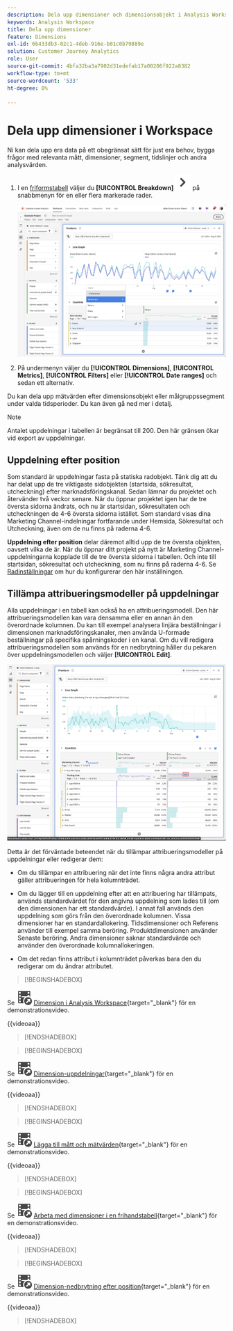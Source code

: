 ```yaml
---
description: Dela upp dimensioner och dimensionsobjekt i Analysis Workspace.
keywords: Analysis Workspace
title: Dela upp dimensioner
feature: Dimensions
exl-id: 6b433db3-02c1-4deb-916e-b01c0b79889e
solution: Customer Journey Analytics
role: User
source-git-commit: 4bfa32ba3a7902d31edefab17a00206f922a8382
workflow-type: tm+mt
source-wordcount: '533'
ht-degree: 0%

---
```


# Dela upp dimensioner i Workspace

Ni kan dela upp era data på ett obegränsat sätt för just era behov, bygga frågor med relevanta mått, dimensioner, segment, tidslinjer och andra analysvärden.

1. I en [friformstabell](/help/analysis-workspace/visualizations/freeform-table/freeform-table.md) väljer du **[!UICONTROL Breakdown]** ![SparronRight](/help/assets/icons/ChevronRight.svg) på snabbmenyn för en eller flera markerade rader.

   ![Stegresultat som visar Skapa avisering från markering.](assets/breakdown.png)

1. På undermenyn väljer du **[!UICONTROL Dimensions]**, **[!UICONTROL Metrics]**, **[!UICONTROL Filters]** eller **[!UICONTROL Date ranges]** och sedan ett alternativ.

Du kan dela upp mätvärden efter dimensionsobjekt eller målgruppssegment under valda tidsperioder. Du kan även gå ned mer i detalj.

>[!NOTE]
>
>Antalet uppdelningar i tabellen är begränsat till 200. Den här gränsen ökar vid export av uppdelningar.

## Uppdelning efter position

Som standard är uppdelningar fasta på statiska radobjekt. Tänk dig att du har delat upp de tre viktigaste sidobjekten (startsida, sökresultat, utcheckning) efter marknadsföringskanal. Sedan lämnar du projektet och återvänder två veckor senare. När du öppnar projektet igen har de tre översta sidorna ändrats, och nu är startsidan, sökresultaten och utcheckningen de 4-6 översta sidorna istället. Som standard visas dina Marketing Channel-indelningar fortfarande under Hemsida, Sökresultat och Utcheckning, även om de nu finns på raderna 4-6.

**Uppdelning efter position** delar däremot alltid upp de tre översta objekten, oavsett vilka de är. När du öppnar ditt projekt på nytt är Marketing Channel-uppdelningarna kopplade till de tre översta sidorna i tabellen. Och inte till startsidan, sökresultat och utcheckning, som nu finns på raderna 4-6. Se [Radinställningar](/help/analysis-workspace/visualizations/freeform-table/column-row-settings/table-settings.md) om hur du konfigurerar den här inställningen.



## Tillämpa attribueringsmodeller på uppdelningar

Alla uppdelningar i en tabell kan också ha en attribueringsmodell. Den här attribueringsmodellen kan vara densamma eller en annan än den överordnade kolumnen. Du kan till exempel analysera linjära beställningar i dimensionen marknadsföringskanaler, men använda U-formade beställningar på specifika spårningskoder i en kanal. Om du vill redigera attribueringsmodellen som används för en nedbrytning håller du pekaren över uppdelningsmodellen och väljer **[!UICONTROL Edit]**.

![Jämförelse av orderattribut som visar brytningsinställningarna](assets/breakdown-attribution.png)

Detta är det förväntade beteendet när du tillämpar attribueringsmodeller på uppdelningar eller redigerar dem:

* Om du tillämpar en attribuering när det inte finns några andra attribut gäller attribueringen för hela kolumnträdet.

* Om du lägger till en uppdelning efter att en attribuering har tillämpats, används standardvärdet för den angivna uppdelning som lades till (om den dimensionen har ett standardvärde). I annat fall används den uppdelning som görs från den överordnade kolumnen. Vissa dimensioner har en standardallokering. Tidsdimensioner och Referens använder till exempel samma beröring. Produktdimensionen använder Senaste beröring. Andra dimensioner saknar standardvärde och använder den överordnade kolumnallokeringen.

* Om det redan finns attribut i kolumnträdet påverkas bara den du redigerar om du ändrar attributet.

>[!BEGINSHADEBOX]

Se ![VideoCheckedOut](/help/assets/icons/VideoCheckedOut.svg) [Dimension i Analysis Workspace](https://video.tv.adobe.com/v/23971?quality=12&learn=on){target="_blank"} för en demonstrationsvideo.

{{videoaa}}

>[!ENDSHADEBOX]


>[!BEGINSHADEBOX]

Se ![VideoCheckedOut](/help/assets/icons/VideoCheckedOut.svg) [Dimension-uppdelningar](https://video.tv.adobe.com/v/23969?quality=12&learn=on){target="_blank"} för en demonstrationsvideo.

{{videoaa}}

>[!ENDSHADEBOX]


>[!BEGINSHADEBOX]

Se ![VideoCheckedOut](/help/assets/icons/VideoCheckedOut.svg) [Lägga till mått och mätvärden](https://video.tv.adobe.com/v/30606?quality=12&learn=on){target="_blank"} för en demonstrationsvideo.

{{videoaa}}

>[!ENDSHADEBOX]


>[!BEGINSHADEBOX]

Se ![VideoCheckedOut](/help/assets/icons/VideoCheckedOut.svg) [Arbeta med dimensioner i en frihandstabell](https://video.tv.adobe.com/v/40179?quality=12&learn=on){target="_blank"} för en demonstrationsvideo.

{{videoaa}}

>[!ENDSHADEBOX]


>[!BEGINSHADEBOX]

Se ![VideoCheckedOut](/help/assets/icons/VideoCheckedOut.svg) [Dimension-nedbrytning efter position](https://video.tv.adobe.com/v/24033){target="_blank"} för en demonstrationsvideo.

{{videoaa}}

>[!ENDSHADEBOX]



